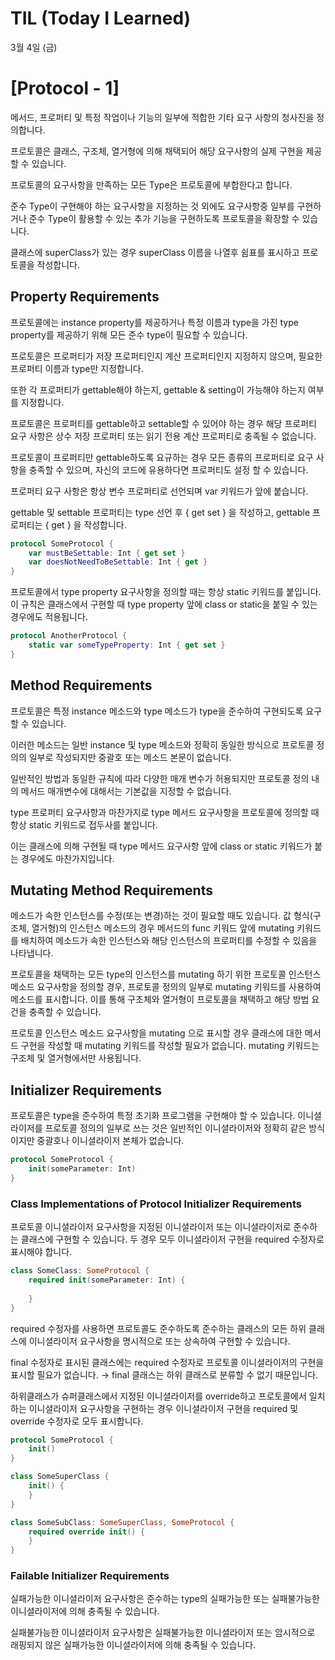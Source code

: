 # TIL (Today I Learned)
3월 4일 (금)

# [Protocol - 1]

메서드, 프로퍼티 및 특정 작업이나 기능의 일부에 적합한 기타 요구 사항의 청사진을 정의합니다.

프로토콜은 클래스, 구조체, 열거형에 의해 채택되어 해당 요구사항의 실제 구현을 제공할 수 있습니다. 

프로토콜의 요구사항을 만족하는 모든 Type은 프로토콜에 부합한다고 합니다.

준수 Type이 구현해야 하는 요구사항을 지정하는 것 외에도 요구사항중 일부를 구현하거나 준수 Type이 활용할 수 있는 추가 기능을 구현하도록 프로토콜을 확장할 수 있습니다.

클래스에 superClass가 있는 경우 superClass 이름을 나열후 쉼표를 표시하고 프로토콜을 작성합니다. 

## **Property Requirements**

프로토콜에는 instance property를 제공하거나 특정 이름과 type을 가진 type property를 제공하기 위해 모든 준수 type이 필요할 수 있습니다.

프로토콜은 프로퍼티가 저장 프로퍼티인지 계산 프로퍼티인지 지정하지 않으며, 필요한 프로퍼티 이름과 type만 지정합니다. 

또한 각 프로퍼티가 gettable해야 하는지, gettable & setting이 가능해야 하는지 여부를 지정합니다.

프로토콜은 프로퍼티를 gettable하고 settable할 수 있어야 하는 경우 해당 프로퍼티 요구 사항은 상수 저장 프로퍼티 또는 읽기 전용 계산 프로퍼티로 충족될 수 없습니다.

프로토콜이 프로퍼티만 gettable하도록 요규하는 경우 모든 종류의 프로퍼티로 요구 사항을 충족할 수 있으며, 자신의 코드에 유용하다면 프로퍼티도 설정 할 수 있습니다.  

프로퍼티 요구 사항은 항상 변수 프로퍼티로 선언되며 var 키워드가 앞에 붙습니다. 

gettable 및 settable 프로퍼티는 type 선언 후 { get set } 을 작성하고, gettable 프로퍼티는 { get } 을 작성합니다.

```swift
protocol SomeProtocol {
    var mustBeSettable: Int { get set }
    var doesNotNeedToBeSettable: Int { get }
}
```

프로토콜에서 type property 요구사항을 정의할 때는 항상 static 키워드를 붙입니다. 이 규칙은 클래스에서 구현할 때 type property 앞에 class or static을 붙일 수 있는 경우에도 적용됩니다.

```swift
protocol AnotherProtocol {
    static var someTypeProperty: Int { get set }
}
```

## **Method Requirements**

프로토콜은 특정 instance 메소드와 type 메소드가 type을 준수하여 구현되도록 요구할 수 있습니다. 

이러한 메소드는 일반 instance 및 type 메소드와 정확히 동일한 방식으로 프로토콜 정의의 일부로 작성되지만 중괄호 또는 메소드 본문이 없습니다.

일반적인 방법과 동일한 규칙에 따라 다양한 매개 변수가 허용되지만 프로토콜 정의 내의 메서드 매개변수에 대해서는 기본값을 지정할 수 없습니다.

type 프로퍼티 요구사항과 마찬가지로 type 메서드 요구사항을 프로토콜에 정의할 때 항상 static 키워드로 접두사를 붙입니다. 

이는 클래스에 의해 구현될 때 type 메서드 요구사항 앞에 class or static 키워드가 붙는 경우에도 마찬가지입니다.

## **Mutating Method Requirements**

메소드가 속한 인스턴스를 수정(또는 변경)하는 것이 필요할 때도 있습니다. 값 형식(구조체, 열거형)의 인스턴스 메소드의 경우 메서드의 func 키워드 앞에 mutating 키워드를 배치하여 메소드가 속한 인스턴스와 해당 인스턴스의 프로퍼티를 수정할 수 있음을 나타냅니다.

프로토콜을 채택하는 모든 type의 인스턴스를 mutating 하기 위한 프로토콜 인스턴스 메소드 요구사항을 정의할 경우, 프로토콜 정의의 일부로 mutating 키워드를 사용하여 메소드를 표시합니다. 이를 통해 구조체와 열거형이 프로토콜을 채택하고 해당 방법 요건을 충족할 수 있습니다. 

프로토콜 인스턴스 메소드 요구사항을 mutating 으로 표시할 경우 클래스에 대한 메서드 구현을 작성할 때 mutating 키워드를 작성할 필요가 없습니다. mutating 키워드는 구조체 및 열거형에서만 사용됩니다. 

## **Initializer Requirements**

프로토콜은 type을 준수하여 특정 초기화 프로그램을 구현해야 할 수 있습니다. 이니셜라이저를 프로토콜 정의의 일부로 쓰는 것은 일반적인 이니셜라이저와 정확히 같은 방식이지만 중괄호나 이니셜라이저 본체가 없습니다.

```swift
protocol SomeProtocol {
    init(someParameter: Int)
}
```

### **Class Implementations of Protocol Initializer Requirements**

프로토콜 이니셜라이저 요구사항을 지정된 이니셜라이저 또는 이니셜라이저로 준수하는 클래스에 구현할 수 있습니다. 두 경우 모두 이니셜라이저 구현을 required 수정자로 표시해야 합니다.

```swift
class SomeClass: SomeProtocol {
    required init(someParameter: Int) {
        
    }
}
```

required 수정자를 사용하면 프로토콜도 준수하도록 준수하는 클래스의 모든 하위 클래스에 이니셜라이저 요구사항을 명시적으로 또는 상속하여 구현할 수 있습니다.

final 수정자로 표시된 클래스에는 required 수정자로 프로토콜 이니셜라이저의 구현을 표시할 필요가 없습니다. → final 클래스는 하위 클래스로 분류할 수 없기 때문입니다.

하위클래스가 슈퍼클래스에서 지정된 이니셜라이저를 override하고 프로토콜에서 일치하는 이니셜라이저 요구사항을 구현하는 경우 이니셜라이저 구현을 required 및 override 수정자로 모두 표시합니다. 

```swift
protocol SomeProtocol {
    init()
}

class SomeSuperClass {
    init() {
    }
}

class SomeSubClass: SomeSuperClass, SomeProtocol {
    required override init() {
    }
}
```

### **Failable Initializer Requirements**

실패가능한 이니셜라이저 요구사항은 준수하는 type의 실패가능한 또는 실패불가능한 이니셜라이저에 의해 충족될 수 있습니다.

실패불가능한 이니셜라이저 요구사항은 실패불가능한 이니셜라이저 또는 암시적으로 래핑되지 않은 실패가능한 이니셜라이저에 의해 충족될 수 있습니다.

